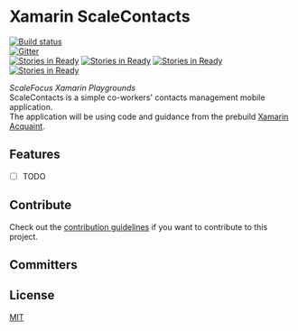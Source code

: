 # Xamarin ScaleContacts

[![Build status](https://ci.appveyor.com/api/projects/status/4oic8obnubjnlsnj?svg=true)](https://ci.appveyor.com/project/velyo/scale-contacts)  
[![Gitter](https://badges.gitter.im/velyo/scale-contacts.svg)](https://gitter.im/velyo/scale-contacts?utm_source=badge&utm_medium=badge&utm_campaign=pr-badge)   
[![Stories in Ready](https://badge.waffle.io/scalefocus/scale-contacts.png?label=backlog&title=Backlog)](https://waffle.io/scalefocus/scale-contacts) 
[![Stories in Ready](https://badge.waffle.io/scalefocus/scale-contacts.png?label=ready&title=Ready)](https://waffle.io/scalefocus/scale-contacts) 
[![Stories in Ready](https://badge.waffle.io/scalefocus/scale-contacts.png?label=in%20progress&title=In%20Progress)](https://waffle.io/scalefocus/scale-contacts) 
[![Stories in Ready](https://badge.waffle.io/scalefocus/scale-contacts.png?label=done&title=Done)](https://waffle.io/scalefocus/scale-contacts) 

_ScaleFocus Xamarin Playgrounds_  
ScaleContacts is a simple co-workers' contacts management mobile application.  
The application will be using code and guidance from the prebuild [Xamarin Acquaint](https://github.com/xamarinhq/app-acquaint).

## Features

- [ ] TODO

## Contribute

Check out the [contribution guidelines](https://github.com/scalefocus/contacts/blob/master/CONTRIBUTING.md) if you want to contribute to this project.

## Committers


## License

[MIT](https://github.com/scalefocus/contacts/blob/master/LICENSE)
